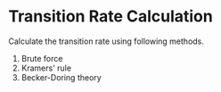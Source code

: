 # Transition Rate Calculation
Calculate the transition rate using following methods.
1. Brute force
2. Kramers' rule
3. Becker-Doring theory
